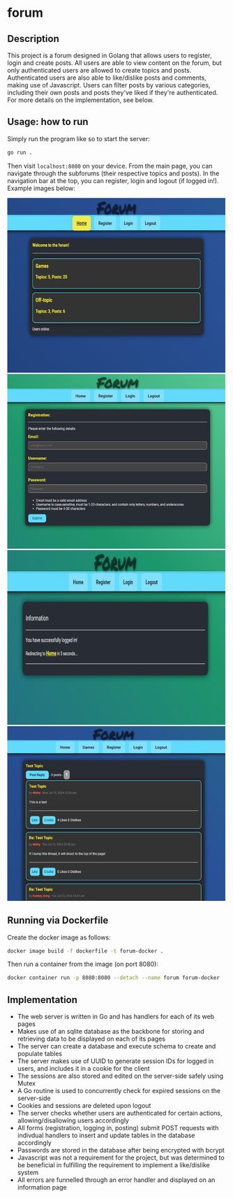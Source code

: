 # forum

## Description

This project is a forum designed in Golang that allows users to register, login and create posts. All users are able to view content on the forum, but only authenticated users are allowed to create topics and posts. Authenticated users are also able to like/dislike posts and comments, making use of Javascript. Users can filter posts by various categories, including their own posts and posts they've liked if they're authenticated. For more details on the implementation, see below.

## Usage: how to run

Simply run the program like so to start the server:

```sh
go run .
```

Then visit `localhost:8080` on your device. From the main page, you can navigate through the subforums (their respective topics and posts). In the navigation bar at the top, you can register, login and logout (if logged in!). Example images below:

<img src="example/indexpage.PNG" width="500" height="400"/>
<img src="example/registerpage.PNG" width="500" height="400"/>
<img src="example/loggedin.PNG" width="500" height="400"/>
<img src="example/thread.PNG" width="500" height="400"/>

## Running via Dockerfile

Create the docker image as follows:
```sh
docker image build -f dockerfile -t forum-docker .
```

Then run a container from the image (on port 8080):
```sh
docker container run -p 8080:8080 --detach --name forum forum-docker
```

## Implementation

- The web server is written in Go and has handlers for each of its web pages
- Makes use of an sqlite database as the backbone for storing and retrieving data to be displayed on each of its pages
- The server can create a database and execute schema to create and populate tables
- The server makes use of UUID to generate session IDs for logged in users, and includes it in a cookie for the client
- The sessions are also stored and edited on the server-side safely using Mutex
- A Go routine is used to concurrently check for expired sessions on the server-side
- Cookies and sessions are deleted upon logout
- The server checks whether users are authenticated for certain actions, allowing/disallowing users accordingly
- All forms (registration, logging in, posting) submit POST requests with indivdual handlers to insert and update tables in the database accordingly
- Passwords are stored in the database after being encrypted with bcrypt
- Javascript was not a requirement for the project, but was determined to be beneficial in fulfilling the requirement to implement a like/dislike system
- All errors are funnelled through an error handler and displayed on an information page
